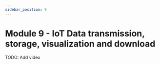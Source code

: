 ```yaml
---
sidebar_position: 9
---
```


# Module 9 - IoT Data transmission, storage,  visualization and download

TODO: Add video
